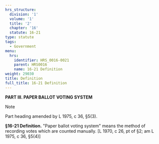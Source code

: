 ```yaml
---
hrs_structure:
  division: '1'
  volume: '1'
  title: '2'
  chapter: '16'
  statute: 16-21
type: statute
tags:
  - Government
menu:
  hrs:
    identifier: HRS_0016-0021
    parent: HRS0016
    name: 16-21 Definition
weight: 29030
title: Definition
full_title: 16-21 Definition
---
```

**PART III. PAPER BALLOT VOTING SYSTEM**

Note

Part heading amended by L 1975, c 36, §5(3).

**§16-21 Definition.** "Paper ballot voting system" means the method of recording votes which are counted manually. [L 1970, c 26, pt of §2; am L 1975, c 36, §5(4)]